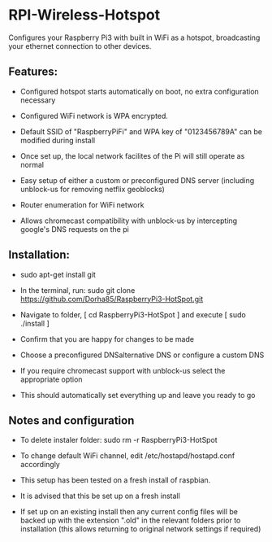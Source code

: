 RPI-Wireless-Hotspot
====================

Configures your Raspberry Pi3 with built in WiFi as a hotspot, broadcasting your ethernet connection to other devices.

Features:
---------

* Configured hotspot starts automatically on boot, no extra configuration necessary

* Configured WiFi network is WPA encrypted.

* Default SSID of "RaspberryPiFi" and WPA key of "0123456789A" can be modified during install

* Once set up, the local network facilites of the Pi will still operate as normal

* Easy setup of either a custom or preconfigured DNS server (including unblock-us for removing netflix geoblocks)

* Router enumeration for WiFi network

* Allows chromecast compatibility with unblock-us by intercepting google's DNS requests on the pi


Installation:
-------------
* sudo apt-get install git

* In the terminal, run:
    sudo git clone https://github.com/Dorha85/RaspberryPi3-HotSpot.git

* Navigate to folder, [ cd RaspberryPi3-HotSpot ] and execute [ sudo ./install ]

* Confirm that you are happy for changes to be made

* Choose a preconfigured DNSalternative DNS or configure a custom DNS

* If you require chromecast support with unblock-us select the appropriate option

* This should automatically set everything up and leave you ready to go


Notes and configuration
-----------------------
* To delete instaler folder:  sudo rm -r RaspberryPi3-HotSpot

* To change default WiFi channel, edit /etc/hostapd/hostapd.conf accordingly

* This setup has been tested on a fresh install of raspbian.

* It is advised that this be set up on a fresh install

* If set up on an existing install then any current config files will be backed up with the extension ".old" in the relevant folders prior to installation (this allows returning to original network settings if required)

